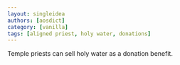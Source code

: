 ```yaml
---
layout: singleidea
authors: [aosdict]
category: [vanilla]
tags: [aligned priest, holy water, donations]
---
```

Temple priests can sell holy water as a donation benefit.

